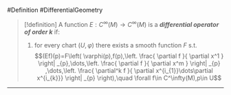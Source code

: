 #Definition #DifferentialGeometry 

> [!definition]
> A function $E:C^\infty(M)\to C^\infty(M)$ is a ***differential operator of order $k$*** if:
> 1. for every chart $(U,\varphi)$ there exists a smooth function $F$ s.t. $$(Ef)(p)=F\left( \varphi(p),f(p),\left. \frac{ \partial f }{ \partial x^1 } \right| _{p},\dots,\left. \frac{ \partial f }{ \partial x^m } \right| _{p} ,\dots,\left. \frac{ \partial^k f }{ \partial x^{i_{1}}\dots\partial x^{i_{k}}} \right| _{p} \right),\quad \forall f\in C^\infty(M),p\in U$$
---
